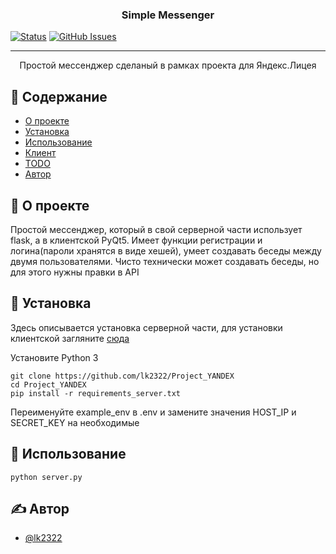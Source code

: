 
<h3 align="center">Simple Messenger</h3>

<div>

[![Status](https://img.shields.io/badge/status-active-success.svg)]() [![GitHub Issues](https://img.shields.io/github/issues/lk2322/Project_YANDEX)](https://github.com/lk2322/Project_YANDEX/issues)

</div>

---

<p align="center"> Простой мессенджер сделаный в рамках проекта для Яндекс.Лицея
    <br> 
</p>

## 📝 Содержание

- [О проекте](#about)
- [Установка](#getting_started)
- [Использование](#usage)
- [Клиент](client/README.md)
- [TODO](https://trello.com/b/7IAf7cMK)
- [Автор](#authors)
## 🧐 О проекте <a name = "about"></a>

Простой мессенджер, который в свой серверной части использует flask, а в клиентской PyQt5. Имеет функции регистрации и логина(пароли хранятся в виде хешей), умеет создавать беседы между двумя пользователями. Чисто технически может создавать беседы, но для этого нужны правки в API


## 🏁 Установка <a name = "getting_started"></a>
Здесь описывается установка серверной части, для установки клиентской загляните [сюда](client/README.md)

Установите Python 3
```
git clone https://github.com/lk2322/Project_YANDEX
cd Project_YANDEX
pip install -r requirements_server.txt
```
Переименуйте example_env в .env и замените значения HOST_IP и SECRET_KEY на необходимые



## 🎈 Использование <a name="usage"></a>

```
python server.py
```


## ✍️ Автор <a name = "authors"></a>

- [@lk2322](https://github.com/lk2322)
